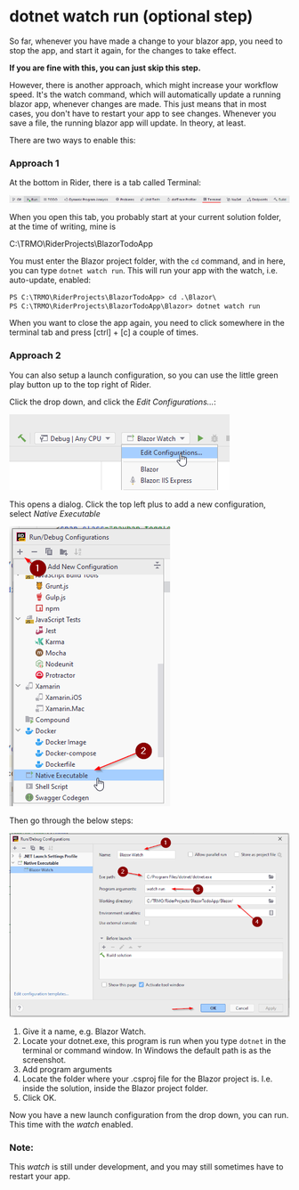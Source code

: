 # dotnet watch run (optional step)
So far, whenever you have made a change to your blazor app, you need to stop the app, and start it again, for the changes to take effect.

**If you are fine with this, you can just skip this step.**

However, there is another approach, which might increase your workflow speed. It's the watch command, which will automatically update a running blazor app, whenever changes are made.
This just means that in most cases, you don't have to restart your app to see changes. Whenever you save a file, the running blazor app will update. In theory, at least.

There are two ways to enable this:

### Approach 1
At the bottom in Rider, there is a tab called Terminal:

![img.png](Resources/TerminalTab.png)

When you open this tab, you probably start at your current solution folder, at the time of writing, mine is

C:\TRMO\RiderProjects\BlazorTodoApp

You must enter the Blazor project folder, with the `cd` command, and in here, you can type `dotnet watch run`. This will run your app with the watch, i.e. auto-update, enabled:

```terminal
PS C:\TRMO\RiderProjects\BlazorTodoApp> cd .\Blazor\
PS C:\TRMO\RiderProjects\BlazorTodoApp\Blazor> dotnet watch run
```

When you want to close the app again, you need to click somewhere in the terminal tab and press [ctrl] + [c] a couple of times.

### Approach 2
You can also setup a launch configuration, so you can use the little green play button up to the top right of Rider. 

Click the drop down, and click the *Edit Configurations...*:

![img.png](Resources/EditConfigurations.png)

This opens a dialog. Click the top left plus to add a new configuration, select *Native Executable*

![img.png](Resources/NativeExecutable.png)

Then go through the below steps:

![img.png](Resources/FinalLaunchConfig.png)

1) Give it a name, e.g. Blazor Watch.
2) Locate your dotnet.exe, this program is run when you type `dotnet` in the terminal or command window. In Windows the default path is as the screenshot.
3) Add program arguments
4) Locate the folder where your .csproj file for the Blazor project is. I.e. inside the solution, inside the Blazor project folder.
5) Click OK.

Now you have a new launch configuration from the drop down, you can run. This time with the *watch* enabled.

### Note:
This *watch* is still under development, and you may still sometimes have to restart your app.